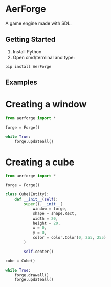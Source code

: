 # AerForge
A game engine made with SDL.

## Getting Started
1) Install Python
2) Open cmd/terminal and type:

```
pip install AerForge
```

## Examples
# Creating a window
``` python
from aerforge import *

forge = Forge()

while True:
    forge.updateall()
```

# Creating a cube
``` python
from aerforge import *

forge = Forge()

class Cube(Entity):
    def __init__(self):
        super().__init__(
            window = forge,
            shape = shape.Rect,
            width = 20,
            height = 20,
            x = 0,
            y = 0,
            color = color.Color(0, 255, 255)
        )

        self.center()

cube = Cube()

while True:
    forge.drawall()
    forge.updateall()
```
